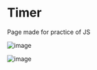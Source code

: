 # Timer
Page made for practice of JS

![image](https://user-images.githubusercontent.com/19731966/129216109-a0b35ebf-e1aa-44b4-bff0-2fe96b9531bd.png)

![image](https://user-images.githubusercontent.com/19731966/129216430-b8403a3d-00e7-498e-a299-699840f08a57.png)

